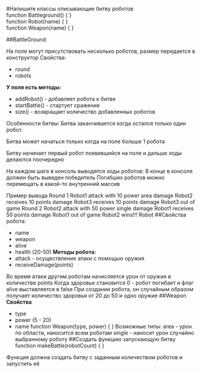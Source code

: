 
#Напишите классы описывающие битву роботов  
function Battleground() {
}  
function Robot(name) {
}  
function Weapon(name) {
}

##BattleGround:  

На поле могут присутствовать несколько роботов, размер передается в конструктор
Свойства:
* round
* robots

**У поля есть методы:**
* addRobot() - добавляет робота к битве
* startBattle() - стартует сражение
* size() - возвращает количество добавленных роботов  

Особенности битвы:
Битва заканчивается когда остался только один робот.  

Битва может начаться только когда на поле больше 1 робота  

Битву начинает первый робот появившийся на поле и дальше ходы делаются поочередно  

На каждом шаге в консоль выводятся ходы роботов:
В конце в консоле должен быть выведен победитель
Погибших роботов можно перемещать в какой-то внутренний массив  

Пример вывода
Round 1
Robot1 attack with 10 power area damage
Robot2 receives 10 points damage
Robot3 receives 10 points damage
Robot3 out of game
Round 2
Robot2 attack with 50 power single damage
Robot1 receives 50 points damage
Robot1 out of game
Robot2 wins!!!
Robot
##Свойства робота:
* name
* weapon
* alive
* health (20-50)
**Методы робота:**
* attack - осуществление атаки с помощью оружия
* receiveDamage(points)  

Во время атаки другим роботам начисляется урон от оружия в количестве points Когда здоровье становится 0 - робот погибает и флаг alive выставляется в false При создании робота, он случайным образом получает количество здоровья от 20 до 50 и одно оружие
##Weapon
**Свойства**
* type
* power (5 - 20)
* name
function Weapon(type, power) {
}
Возможные типы:
area - урон по области, наносится всем роботам
single - наносит урон случайно выбранному роботу
##Создать функцию запускающую битву
function makeBattle(robotCount) {
}  

Функция должна создать битву с заданным количеством роботов и запустить её
